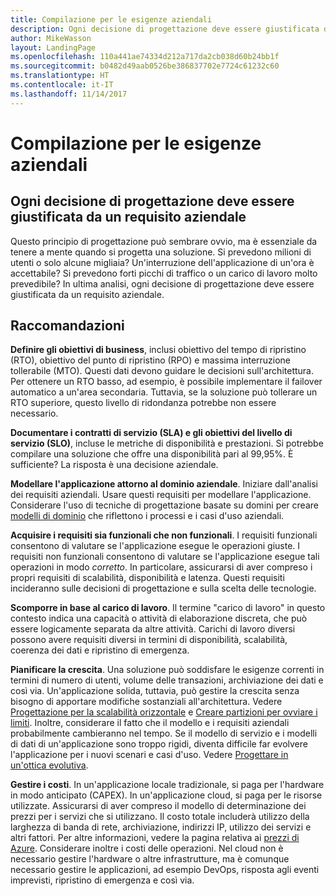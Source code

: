 ```yaml
---
title: Compilazione per le esigenze aziendali
description: Ogni decisione di progettazione deve essere giustificata da un requisito aziendale
author: MikeWasson
layout: LandingPage
ms.openlocfilehash: 110a441ae74334d212a717da2cb038d60b24bb1f
ms.sourcegitcommit: b0482d49aab0526be386837702e7724c61232c60
ms.translationtype: HT
ms.contentlocale: it-IT
ms.lasthandoff: 11/14/2017
---
```

# <a name="build-for-the-needs-of-the-business"></a>Compilazione per le esigenze aziendali

## <a name="every-design-decision-must-be-justified-by-a-business-requirement"></a>Ogni decisione di progettazione deve essere giustificata da un requisito aziendale

Questo principio di progettazione può sembrare ovvio, ma è essenziale da tenere a mente quando si progetta una soluzione. Si prevedono milioni di utenti o solo alcune migliaia? Un'interruzione dell'applicazione di un'ora è accettabile? Si prevedono forti picchi di traffico o un carico di lavoro molto prevedibile? In ultima analisi, ogni decisione di progettazione deve essere giustificata da un requisito aziendale. 

## <a name="recommendations"></a>Raccomandazioni

**Definire gli obiettivi di business**, inclusi obiettivo del tempo di ripristino (RTO), obiettivo del punto di ripristino (RPO) e massima interruzione tollerabile (MTO). Questi dati devono guidare le decisioni sull'architettura. Per ottenere un RTO basso, ad esempio, è possibile implementare il failover automatico a un'area secondaria. Tuttavia, se la soluzione può tollerare un RTO superiore, questo livello di ridondanza potrebbe non essere necessario.

**Documentare i contratti di servizio (SLA) e gli obiettivi del livello di servizio (SLO)**, incluse le metriche di disponibilità e prestazioni. Si potrebbe compilare una soluzione che offre una disponibilità pari al 99,95%. È sufficiente? La risposta è una decisione aziendale. 

**Modellare l'applicazione attorno al dominio aziendale**. Iniziare dall'analisi dei requisiti aziendali. Usare questi requisiti per modellare l'applicazione. Considerare l'uso di tecniche di progettazione basate su domini per creare [modelli di dominio][domain-model] che riflettono i processi e i casi d'uso aziendali. 

**Acquisire i requisiti sia funzionali che non funzionali**. I requisiti funzionali consentono di valutare se l'applicazione esegue le operazioni giuste. I requisiti non funzionali consentono di valutare se l'applicazione esegue tali operazioni in modo *corretto*. In particolare, assicurarsi di aver compreso i propri requisiti di scalabilità, disponibilità e latenza. Questi requisiti incideranno sulle decisioni di progettazione e sulla scelta delle tecnologie.

**Scomporre in base al carico di lavoro**. Il termine "carico di lavoro" in questo contesto indica una capacità o attività di elaborazione discreta, che può essere logicamente separata da altre attività. Carichi di lavoro diversi possono avere requisiti diversi in termini di disponibilità, scalabilità, coerenza dei dati e ripristino di emergenza. 

**Pianificare la crescita**. Una soluzione può soddisfare le esigenze correnti in termini di numero di utenti, volume delle transazioni, archiviazione dei dati e così via. Un'applicazione solida, tuttavia, può gestire la crescita senza bisogno di apportare modifiche sostanziali all'architettura. Vedere [Progettazione per la scalabilità orizzontale](scale-out.md) e [Creare partizioni per ovviare i limiti](partition.md). Inoltre, considerare il fatto che il modello e i requisiti aziendali probabilmente cambieranno nel tempo. Se il modello di servizio e i modelli di dati di un'applicazione sono troppo rigidi, diventa difficile far evolvere l'applicazione per i nuovi scenari e casi d'uso. Vedere [Progettare in un'ottica evolutiva](design-for-evolution.md).

**Gestire i costi**. In un'applicazione locale tradizionale, si paga per l'hardware in modo anticipato (CAPEX). In un'applicazione cloud, si paga per le risorse utilizzate. Assicurarsi di aver compreso il modello di determinazione dei prezzi per i servizi che si utilizzano. Il costo totale includerà utilizzo della larghezza di banda di rete, archiviazione, indirizzi IP, utilizzo dei servizi e altri fattori. Per altre informazioni, vedere la pagina relativa ai [prezzi di Azure][pricing]. Considerare inoltre i costi delle operazioni. Nel cloud non è necessario gestire l'hardware o altre infrastrutture, ma è comunque necessario gestire le applicazioni, ad esempio DevOps, risposta agli eventi imprevisti, ripristino di emergenza e così via. 

[domain-model]: https://martinfowler.com/eaaCatalog/domainModel.html
[pricing]: https://azure.microsoft.com/pricing/
